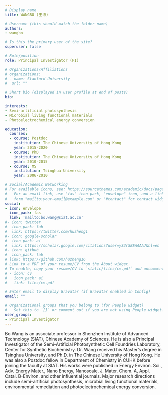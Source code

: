```yaml
---
# Display name
title: WANGBO (王博)

# Username (this should match the folder name)
authors:
- wangbo

# Is this the primary user of the site?
superuser: false

# Role/position
role: Principal Investigator (PI)

# Organizations/Affiliations
# organizations:
# - name: Stanford University
#  url: ""

# Short bio (displayed in user profile at end of posts)
bio: 

interests:
- Semi-artificial photosynthesis
- Microbial living functional materials
- Photoelectrochemical energy conversion

education:
  courses:
  - course: Postdoc
    institution: The Chinese University of Hong Kong
    year: 2015-2020
  - course: PhD
    institution: The Chinese University of Hong Kong
    year: 2010-2015
  - course: MS
    institution: Tsinghua University
    year: 2006-2010

# Social/Academic Networking
# For available icons, see: https://sourcethemes.com/academic/docs/page-builder/#icons
#   For an email link, use "fas" icon pack, "envelope" icon, and a link in the
#   form "mailto:your-email@example.com" or "#contact" for contact widget.
social:
- icon: envelope
  icon_pack: fas
  link: 'mailto:bo.wang@siat.ac.cn'
#- icon: twitter
#  icon_pack: fab
#  link: https://twitter.com/huzheng1
#- icon: google-scholar
#  icon_pack: ai
#  link: https://scholar.google.com/citations?user=yS3rSBEAAAAJ&hl=en
#- icon: github
#  icon_pack: fab
# link: https://github.com/huzheng16
# Link to a PDF of your resume/CV from the About widget.
# To enable, copy your resume/CV to `static/files/cv.pdf` and uncomment the lines below.
# - icon: cv
#   icon_pack: ai
#   link: files/cv.pdf

# Enter email to display Gravatar (if Gravatar enabled in Config)
email: ""

# Organizational groups that you belong to (for People widget)
#   Set this to `[]` or comment out if you are not using People widget.
user_groups:
- Principal Investigator
---
```


Bo Wang is an associate professor in Shenzhen Institute of Advanced Technology (SIAT), Chinese Academy of Sciences. He is also a Principal Investigator of the Semi-Artificial Photosynthetic Cell Foundries Laboratory, Center for Synthetic Biochemistry. Dr. Wang received his Master’s degree in Tsinghua University, and Ph.D. in The Chinese University of Hong Kong. He was also a Postdoc fellow in Department of Chemistry in CUHK before joining the faculty at SIAT. His works were published in Energy Environ. Sci., Adv. Energy Mater., Nano Energy, Nanoscale, J. Mater. Chem. A, Appl. Catal. B-Environ. and other influential journals. Major research directions include semi-artificial photosynthesis, microbial living functional materials, environmental remediation and photoelectrochemical energy conversion.

